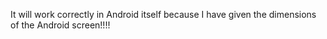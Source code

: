 It will work correctly in Android itself because I have given the dimensions of the Android screen!!!!
